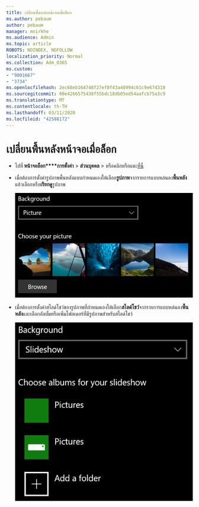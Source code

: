 ```yaml
---
title: เปลี่ยนพื้นหลังหน้าจอเมื่อล็อก
ms.author: pebaum
author: pebaum
manager: mnirkhe
ms.audience: Admin
ms.topic: article
ROBOTS: NOINDEX, NOFOLLOW
localization_priority: Normal
ms.collection: Adm_O365
ms.custom:
- "9001667"
- "3734"
ms.openlocfilehash: 2ec68eb164748f27ef0f43a48994c61c9e67d310
ms.sourcegitcommit: 00e4266575438f55bdc18db05ed54aafcb75a3c9
ms.translationtype: MT
ms.contentlocale: th-TH
ms.lasthandoff: 03/11/2020
ms.locfileid: "42588172"
---
```

# <a name="change-your-lock-screen-background"></a>เปลี่ยนพื้นหลังหน้าจอเมื่อล็อก

- ไปที่ **หน้าจอล็อก****การตั้งค่า** > **ส่วนบุคคล** > หรือคลิกหรือแตะ[ที่นี่](ms-settings:lockscreen?activationSource=GetHelp)

- เมื่อต้องการตั้งค่ารูปภาพพื้นหลังแบบกำหนดเองให้เลือก**รูปภาพ**จากรายการแบบหล่นลง**พื้นหลัง**แล้วเลือกหรือ**เรียกดู**รูปภาพ

  ![ตั้งค่ารูปภาพพื้นหลังที่กำหนดเอง](media/set-custom-background-pic.png)

- เมื่อต้องการตั้งค่าสไลด์โชว์ของรูปภาพที่กำหนดเองให้เลือก**สไลด์โชว์**จากรายการแบบหล่นลง**พื้นหลัง**และเลือกอัลบั้มหรือเพิ่มโฟลเดอร์ที่มีรูปภาพสำหรับสไลด์โชว์

  ![ตั้งค่าสไลด์โชว์ของรูปภาพที่กำหนดเอง](media/set-up-slideshow-background.png)

